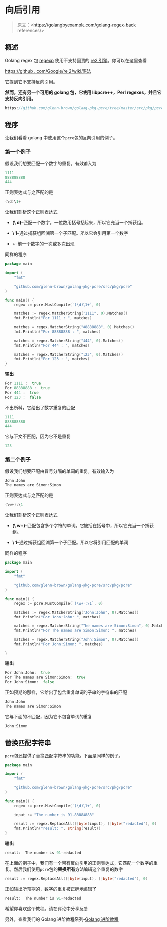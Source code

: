 # 向后引用

> 原文：<https://golangbyexample.com/golang-regex-back references/>

## **概述**

Golang regex 包 [regexp](https://golang.org/pkg/regexp/) 使用不支持回溯的 [re2 引擎](https://swtch.com/~rsc/regexp/regexp3.html)。你可以在这里查看

[https://github . com/Google/re 2/wiki/语法](https://github.com/google/re2/wiki/Syntax)

它提到它不支持反向引用。

**然而，还有另一个可用的 golang 包，它使用 libpcre++，Perl regexes，并且它支持反向引用。**

```go
https://github.com/glenn-brown/golang-pkg-pcre/tree/master/src/pkg/pcre
```

## **程序**

让我们看看 golang 中使用这个`pcre`包的反向引用的例子。

### **第一个例子**

假设我们想要匹配一个数字的重复。有效输入为

```go
1111
888888888
444
```

正则表达式与之匹配的是

```go
(\d)\1+
```

让我们剖析这个正则表达式

*   **(\ d)**–匹配一个数字。一位数用括号括起来，所以它充当一个捕获组。

*   **\ 1**–通过捕获组回溯第一个子匹配。所以它会引用第一个数字

*   **+**–前一个数字的一次或多次出现

同样的程序

```go
package main

import (
	"fmt"

	"github.com/glenn-brown/golang-pkg-pcre/src/pkg/pcre"
)

func main() {
	regex := pcre.MustCompile(`(\d)\1+`, 0)

	matches := regex.MatcherString("1111", 0).Matches()
	fmt.Println("For 1111 : ", matches)

	matches = regex.MatcherString("88888888", 0).Matches()
	fmt.Println("For 88888888 : ", matches)

	matches = regex.MatcherString("444", 0).Matches()
	fmt.Println("For 444 : ", matches)

	matches = regex.MatcherString("123", 0).Matches()
	fmt.Println("For 123 : ", matches)
}
```

**输出**

```go
For 1111 :  true
For 88888888 :  true
For 444 :  true
For 123 :  false
```

不出所料，它给出了数字重复的匹配

```go
1111
888888888
444
```

它与下文不匹配，因为它不是重复

```go
123
```

### **第二个例子**

假设我们想要匹配由冒号分隔的单词的重复。有效输入为

```go
John:John
The names are Simon:Simon
```

正则表达式与之匹配的是

```go
(\w+):\1
```

让我们剖析这个正则表达式

*   **(\ w+)**–匹配包含多个字符的单词。它被括在括号中，所以它充当一个捕获组。

*   **\ 1**–通过捕获组回溯第一个子匹配。所以它将引用匹配的单词

同样的程序

```go
package main

import (
	"fmt"

	"github.com/glenn-brown/golang-pkg-pcre/src/pkg/pcre"
)

func main() {
	regex := pcre.MustCompile(`(\w+):\1`, 0)

	matches := regex.MatcherString("John:John", 0).Matches()
	fmt.Println("For John:John: ", matches)

	matches = regex.MatcherString("The names are Simon:Simon", 0).Matches()
	fmt.Println("For The names are Simon:Simon: ", matches)

	matches = regex.MatcherString("John:Simon", 0).Matches()
	fmt.Println("For John:Simon: ", matches)

}
```

**输出**

```go
For John:John:  true
For The names are Simon:Simon:  true
For John:Simon:  false
```

正如预期的那样，它给出了包含重复单词的子串的字符串的匹配

```go
John:John
The names are Simon:Simon
```

它与下面的不匹配，因为它不包含单词的重复

```go
John:Simon
```

## **替换匹配字符串**

`pcre`包还提供了替换匹配字符串的功能。下面是同样的例子。

```go
package main

import (
	"fmt"

	"github.com/glenn-brown/golang-pkg-pcre/src/pkg/pcre"
)

func main() {
	regex := pcre.MustCompile(`(\d)\1+`, 0)

	input := "The number is 91-88888888"

	result := regex.ReplaceAll([]byte(input), []byte("redacted"), 0)
	fmt.Println("result: ", string(result))
}
```

**输出**

```go
result:  The number is 91-redacted
```

在上面的例子中，我们有一个带有反向引用的正则表达式，它匹配一个数字的重复。然后我们使用`pcre`包的**替换所有**方法编辑这个重复的数字

```go
result := regex.ReplaceAll([]byte(input), []byte("redacted"), 0)
```

正如输出所预期的，数字的重复被正确地编辑了

```go
result:  The number is 91-redacted
```

希望你喜欢这个教程。请在评论中分享反馈

另外，查看我们的 Golang 进阶教程系列–[<u>Golang 进阶教程</u>](https://golangbyexample.com/golang-comprehensive-tutorial/)